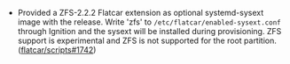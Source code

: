 - Provided a ZFS-2.2.2 Flatcar extension as optional systemd-sysext image with the release. Write 'zfs' to `/etc/flatcar/enabled-sysext.conf` through Ignition and the sysext will be installed during provisioning. ZFS support is experimental and ZFS is not supported for the root partition. ([flatcar/scripts#1742](https://github.com/flatcar/scripts/pull/1742))
